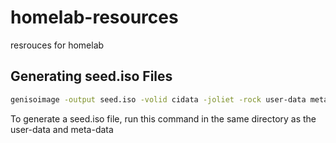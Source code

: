 # homelab-resources
resrouces for homelab

## Generating seed.iso Files

```sh
genisoimage -output seed.iso -volid cidata -joliet -rock user-data meta-data
```
To generate a seed.iso file, run this command in the same directory as the user-data and meta-data
